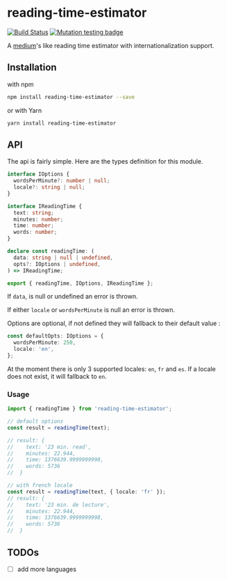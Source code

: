 # reading-time-estimator

[![Build Status](https://travis-ci.org/lbenie/reading-time-estimator.svg?branch=master)](https://travis-ci.org/lbenie/reading-time-estimator)
[![Mutation testing badge](https://badge.stryker-mutator.io/github.com/lbenie/reading-time-estimator/master)](https://stryker-mutator.github.io)

A [medium](https://medium.com/)'s like reading time estimator with
internationalization support.

## Installation

with npm

```sh
npm install reading-time-estimator --save
```

or with Yarn

```sh
yarn install reading-time-estimator
```

## API

The api is fairly simple. Here are the types definition for this module.

```typescript
interface IOptions {
  wordsPerMinute?: number | null;
  locale?: string | null;
}

interface IReadingTime {
  text: string;
  minutes: number;
  time: number;
  words: number;
}

declare const readingTime: (
  data: string | null | undefined,
  opts?: IOptions | undefined,
) => IReadingTime;

export { readingTime, IOptions, IReadingTime };
```

If `data`, is null or undefined an error is thrown.

If either `locale` or `wordsPerMinute` is null an error is thrown.

Options are optional, if not defined they will fallback to their default value :

```typescript
const defaultOpts: IOptions = {
  wordsPerMinute: 250,
  locale: 'en',
};
```

At the moment there is only 3 supported locales: `en`, `fr` and `es`. If a
locale does not exist, it will fallback to `en`.

### Usage

```typescript
import { readingTime } from 'reading-time-estimator';

// default options
const result = readingTime(text);

// result: {
//    text: '23 min. read',
//    minutes: 22.944,
//    time: 1376639.9999999998,
//    words: 5736
//  }

// with french locale
const result = readingTime(text, { locale: 'fr' });
// result: {
//    text: '23 min. de lecture',
//    minutes: 22.944,
//    time: 1376639.9999999998,
//    words: 5736
//  }
```

## TODOs

- [ ] add more languages
